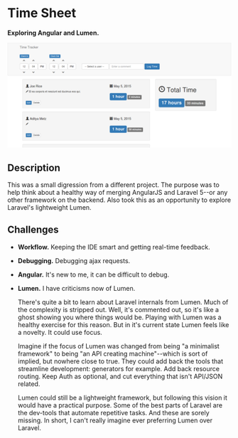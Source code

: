 # Time Sheet

**Exploring Angular and Lumen.**

![screenshot](screenshot.png "screenshot")

## Description

This was a small digression from a different project.  The purpose was to help think about a healthy way of merging AngularJS and Laravel 5--or any other framework on the backend.  Also took this as an opportunity to explore Laravel's lightweight Lumen.  

## Challenges

- **Workflow.**  Keeping the IDE smart and getting real-time feedback.

- **Debugging.** Debugging ajax requests.

- **Angular.** It's new to me, it can be difficult to debug.

- **Lumen.** I have criticisms now of Lumen.

  There's quite a bit to learn about Laravel internals from Lumen.  Much of the complexity is stripped out.  Well, it's commented out, so it's like a ghost showing you where things would be.  Playing with Lumen was a healthy exercise for this reason. But in it's current state Lumen feels like a novelty.  It could use focus.

  Imagine if the focus of Lumen was changed from being "a minimalist framework" to being "an API creating machine"--which is sort of implied, but nowhere close to true.  They could add back the tools that streamline development: generators for example.  Add back resource routing.  Keep Auth as optional, and cut everything that isn't API/JSON related.

  Lumen could still be a lightweight framework, but following this vision it would have a practical purpose.  Some of the best parts of  Laravel are the dev-tools that automate repetitive tasks.  And these are sorely missing.  In short, I can't really imagine ever preferring Lumen over Laravel.
